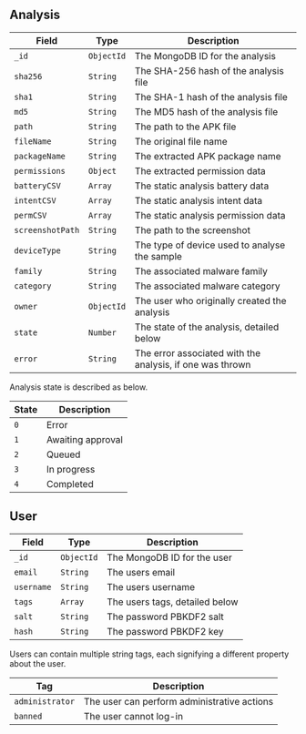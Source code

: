## Analysis

| Field | Type | Description |
|-|-|-|
| `_id` | `ObjectId` | The MongoDB ID for the analysis |
| `sha256` | `String` | The SHA-256 hash of the analysis file |
| `sha1` | `String` | The SHA-1 hash of the analysis file |
| `md5` | `String` | The MD5 hash of the analysis file |
| `path` | `String` | The path to the APK file |
| `fileName` | `String` | The original file name |
| `packageName` | `String` | The extracted APK package name |
| `permissions` | `Object` | The extracted permission data |
| `batteryCSV` | `Array` | The static analysis battery data |
| `intentCSV` | `Array` | The static analysis intent data |
| `permCSV` | `Array` | The static analysis permission data |
| `screenshotPath` | `String` | The path to the screenshot |
| `deviceType` | `String` | The type of device used to analyse the sample |
| `family` | `String` | The associated malware family |
| `category` | `String` | The associated malware category |
| `owner` | `ObjectId` | The user who originally created the analysis |
| `state` | `Number` | The state of the analysis, detailed below |
| `error` | `String` | The error associated with the analysis, if one was thrown |

Analysis state is described as below.

| State | Description |
|-|-|
| `0` | Error |
| `1` | Awaiting approval |
| `2` | Queued |
| `3` | In progress |
| `4` | Completed |

## User

| Field | Type | Description |
|-|-|-|
| `_id` | `ObjectId` | The MongoDB ID for the user |
| `email` | `String` | The users email |
| `username` | `String` | The users username |
| `tags` | `Array` | The users tags, detailed below |
| `salt` | `String` | The password PBKDF2 salt |
| `hash` | `String` | The password PBKDF2 key |

Users can contain multiple string tags, each signifying a different property about the user.

| Tag | Description |
|-|-|
| `administrator` | The user can perform administrative actions
| `banned` | The user cannot log-in